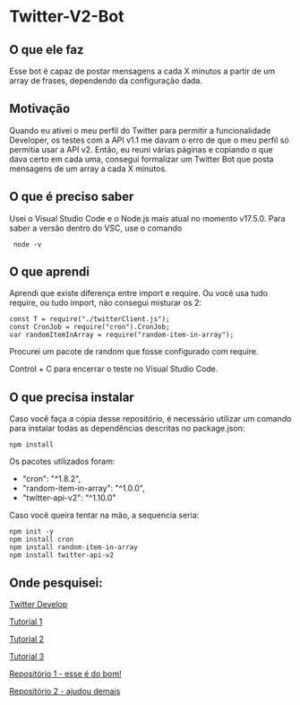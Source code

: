 # Twitter-V2-Bot

## O que ele faz

Esse bot é capaz de postar mensagens a cada X minutos a partir de um array de frases, dependendo da configuração dada.

## Motivação

Quando eu ativei o meu perfil do Twitter para permitir a funcionalidade Developer, os testes com a API v1.1 me davam o erro de que o meu perfil só permitia usar a API v2.
Então, eu reuni várias páginas e copiando o que dava certo em cada uma, consegui formalizar um Twitter Bot que posta mensagens de um array a cada X minutos.

## O que é preciso saber

Usei o Visual Studio Code e o Node.js mais atual no momento v17.5.0. Para saber a versão dentro do VSC, use o comando
```
 node -v
```
## O que aprendi

Aprendi que existe diferença entre import e require. Ou você usa tudo require, ou tudo import, não consegui misturar os 2:
```
const T = require("./twitterClient.js");
const CronJob = require("cron").CronJob;
var randomItemInArray = require("random-item-in-array");
```

Procurei um pacote de random que fosse configurado com require.

Control + C para encerrar o teste no Visual Studio Code.

## O que precisa instalar

Caso você faça a cópia desse repositório, é necessário utilizar um comando para instalar todas as dependências descritas no package.json:
```
npm install
```
Os pacotes utilizados foram:
- "cron": "^1.8.2",
- "random-item-in-array": "^1.0.0",
- "twitter-api-v2": "^1.10.0"

Caso você queira tentar na mão, a sequencia seria:
```
npm init -y
npm install cron
npm install random-item-in-array
npm install twitter-api-v2
```


## Onde pesquisei:
[Twitter Develop](https://developer.twitter.com/en/portal/dashboard)

[Tutorial 1](https://dev.to/codesphere/using-the-twitter-api-with-nodejs-4p3c)

[Tutorial 2](https://www.dio.me/articles/como-construir-um-bot-para-twitter-nodejs)

[Tutorial 3](https://www.maistecnologia.com/twitter-bot-aprenda-a-criar-um-bot-para-a-rede-social/)

[Repositório 1 - esse é do bom!](https://github.com/dom-the-dev/doms-bot-youtube)

[Repositório 2 - ajudou demais](https://github.com/PLhery/node-twitter-api-v2/blob/master/doc/v2.md)
